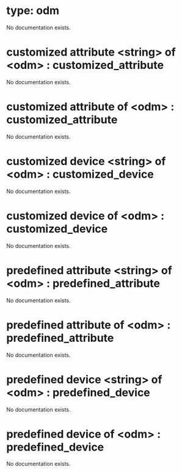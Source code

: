 # type: odm

No documentation exists.

# customized attribute &lt;string&gt; of &lt;odm&gt; : customized_attribute

No documentation exists.

# customized attribute of &lt;odm&gt; : customized_attribute

No documentation exists.

# customized device &lt;string&gt; of &lt;odm&gt; : customized_device

No documentation exists.

# customized device of &lt;odm&gt; : customized_device

No documentation exists.

# predefined attribute &lt;string&gt; of &lt;odm&gt; : predefined_attribute

No documentation exists.

# predefined attribute of &lt;odm&gt; : predefined_attribute

No documentation exists.

# predefined device &lt;string&gt; of &lt;odm&gt; : predefined_device

No documentation exists.

# predefined device of &lt;odm&gt; : predefined_device

No documentation exists.
